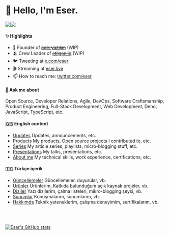 # 👋 Hello, I'm Eser.

<a href="https://www.twitter.com/eser" target="_blank" rel="noreferrer"><img
src="https://img.shields.io/twitter/follow/eser?logo=twitter&style=for-the-badge&color=0891b2&labelColor=1c1917"
/></a><a href="https://www.github.com/eser" target="_blank" rel="noreferrer"><img
src="https://img.shields.io/github/followers/eser?logo=github&style=for-the-badge&color=0891b2&labelColor=1c1917" /></a>

#### ✨ Highlights

- 💭 Founder of ~~[açık yazılım](https://github.com/acikyazilim)~~ (WIP)
- 🫂 Crew Leader of ~~[atilgan.io](https://atilgan.io)~~ (WIP)
- 🐦 Tweeting at [x.com/eser](https://x.com/eser)
- 🎬 Streaming at [eser.live](https://eser.live)
- 📫 How to reach me: [twitter.com/eser](https://twitter.com/eser)

#### 💬 Ask me about
Open Source, Developer Relations, Agile, DevOps, Software Craftsmanship, Product Engineering, Full-Stack Development, Web Development, Deno, JavaScript, TypeScript, etc.

#### 🇬🇧 English content
- [Updates](./updates/en/README.md) Updates, announcements, etc.
- [Products](./products/en/README.md) My products, Open source projects I contributed to, etc.
- [Series](./series/en/README.md) My article series, playlists, micro-blogging stuff, etc.
- [Presentations](./presentations/en/README.md) My talks, presentations, etc.
- [About me](./about-me/en/README.md) My technical skills, work experience, certifications, etc.

#### 🇹🇷 Türkçe içerik
- [Güncellemeler](./updates/tr/README.md) Güncellemeler, duyurular, vb.
- [Ürünler](./products/tr/README.md) Ürünlerim, Katkıda bulunduğum açık kaynak projeler, vb.
- [Diziler](./series/tr/README.md) Yazı dizilerim, çalma listeleri, mikro-blogging şeysi, vb.
- [Sunumlar](./presentations/tr/README.md) Konuşmalarım, sunumlarım, vb.
- [Hakkımda](./about-me/tr/README.md) Teknik yeteneklerim, çalışma deneyimim, sertifikalarım, vb.


<br />
<br />
<p>
  <a href="http://www.github.com/eser"><img src="https://github-readme-stats.vercel.app/api?username=eser&show_icons=true&hide=&count_private=true&title_color=0891b2&text_color=ffffff&icon_color=0891b2&bg_color=1c1917&hide_border=true&show_icons=true" alt="Eser's GitHub stats" /></a>
</p>
